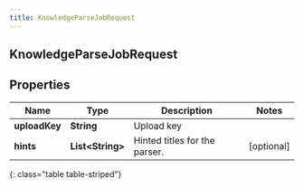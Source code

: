```yaml
---
title: KnowledgeParseJobRequest
---
```

## KnowledgeParseJobRequest


## Properties

| Name | Type | Description | Notes |
| ------------ | ------------- | ------------- | ------------- |
| **uploadKey** | <!----><!---->**String**<!----> | Upload key |  |
| **hints** | <!----><!---->**List&lt;String&gt;**<!----> | Hinted titles for the parser. |  [optional] |
{: class="table table-striped"}



